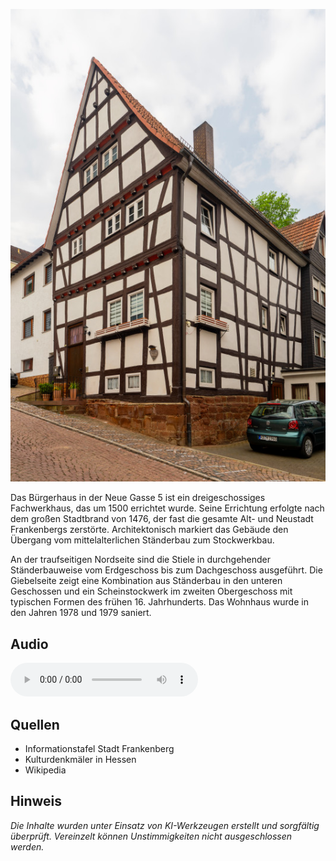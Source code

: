 ![Bürgerhaus](./images/frankenberg/p31.jpg)

Das Bürgerhaus in der Neue Gasse 5 ist ein dreigeschossiges Fachwerkhaus, das um 1500 errichtet wurde. Seine Errichtung erfolgte nach dem großen Stadtbrand von 1476, der fast die gesamte Alt- und Neustadt Frankenbergs zerstörte. Architektonisch markiert das Gebäude den Übergang vom mittelalterlichen Ständerbau zum Stockwerkbau.

An der traufseitigen Nordseite sind die Stiele in durchgehender Ständerbauweise vom Erdgeschoss bis zum Dachgeschoss ausgeführt. Die Giebelseite zeigt eine Kombination aus Ständerbau in den unteren Geschossen und ein Scheinstockwerk im zweiten Obergeschoss mit typischen Formen des frühen 16. Jahrhunderts. Das Wohnhaus wurde in den Jahren 1978 und 1979 saniert.

## Audio

<audio controls class="full-width-audio">
  <source src="locales/frankenberg/de/p31.mp3" type="audio/mpeg">
  Dein Browser unterstützt kein Audioelement.
</audio>

## Quellen

- Informationstafel Stadt Frankenberg
- Kulturdenkmäler in Hessen
- Wikipedia

## Hinweis

_Die Inhalte wurden unter Einsatz von KI-Werkzeugen erstellt und sorgfältig überprüft. Vereinzelt können Unstimmigkeiten nicht ausgeschlossen werden._